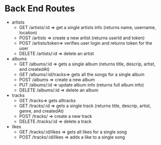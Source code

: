 # Back End Routes

* artists
  * GET /artists/:id => get a single artists info (returns name, username, location)
  * POST /artists => create a new artist (returns userId and token)
  * POST /artists/token=> verifies user login and returns token for the user
  * DELETE /artists/:id => delete an artist
* albums
  * GET /albums/:id => gets a single album (returns title, descrip, artist, and createdAt)
  * GET /albums/:id/tracks=> gets all the songs for a single album
  * POST /albums => create a new album
  * PUT /albums/:id => update album info (returns full album info)
  * DELETE /albums/:id => delete an album
* tracks
  * GET /tracks=> gets alltracks
  * GET /tracks/:id => gets a single track (returns title, descrip, artist, genre, and createdAt)
  * POST /tracks/ => create a new track
  * DELETE /tracks/:id => delete a track
* likes
  * GET /tracks/:id/likes => gets all likes for a single song
  * POST /tracks/:id/likes => adds a like to a single song
